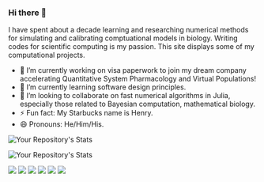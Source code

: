 ### Hi there 👋

I have spent about a decade learning and researching numerical methods for simulating and calibrating comptuational models in biology. Writing codes for scientific computing is my passion. This site displays some of my computational projects. 

- 🔭 I’m currently working on visa paperwork to join my dream company accelerating Quantitative System Pharmacology and Virtual Populations!
- 🌱 I’m currently learning software design principles. 
- 👯 I’m looking to collaborate on fast numerical algorithms in Julia, especially those related to Bayesian computation, mathematical biology.
- ⚡ Fun fact: My Starbucks name is Henry. 
- 😄 Pronouns: He/Him/His.

<!--
**voduchuy/voduchuy** is a ✨ _special_ ✨ repository because its `README.md` (this file) appears on your GitHub profile.

Here are some ideas to get you started:
- 🤔 I’m looking for help with ...
- 💬 Ask me about ...
- 📫 How to reach me: ...
-->

![Your Repository's Stats](https://github-readme-stats.vercel.app/api?username=voduchuy&show_icons=true)

![Your Repository's Stats](https://github-readme-stats.vercel.app/api/top-langs/?username=voduchuy&theme=blue-green)

![](https://img.shields.io/badge/Markdown-000000?style=for-the-badge&logo=markdown&logoColor=white)
![](https://img.shields.io/badge/C%2B%2B-00599C?style=for-the-badge&logo=c%2B%2B&logoColor=white)
![](https://img.shields.io/badge/Python-3776AB?style=for-the-badge&logo=python&logoColor=white)
![](https://img.shields.io/badge/-Fortran-blue?style=for-the-badge&logo=fortran)
![](https://img.shields.io/badge/-MATLAB-orange?style=for-the-badge&logo=matlab)
![](https://img.shields.io/badge/-Julia-white?style=for-the-badge&logo=julia)
